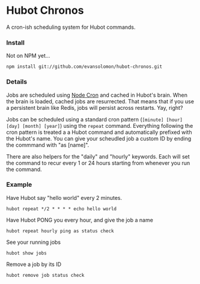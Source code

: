 # Hubot Chronos

A cron-ish scheduling system for Hubot commands.

### Install
Not on NPM yet...

`npm install git://github.com/evansolomon/hubot-chronos.git`

### Details

Jobs are scheduled using [Node Cron](https://github.com/ncb000gt/node-cron) and cached in Hubot's brain. When the brain is loaded, cached jobs are resurrected. That means that if you use a persistent brain like Redis, jobs will persist across restarts. Yay, right?

Jobs can be scheduled using a standard cron pattern (`[minute] [hour] [day] [month] [year]`) using the `repeat` command. Everything following the cron pattern is treated a a Hubot command and automatically prefixed with the Hubot's name. You can give your scheudled job a custom ID by ending the commmand with "as [name]".

There are also helpers for the "daily" and "hourly" keywords. Each will set the command to recur every 1 or 24 hours starting from whenever you run the command.

### Example

Have Hubot say "hello world" every 2 minutes.

`hubot repeat */2 * * * * echo hello world`

Have Hubot PONG you every hour, and give the job a name

`hubot repeat hourly ping as status check`

See your running jobs

`hubot show jobs`

Remove a job by its ID

`hubot remove job status check`
